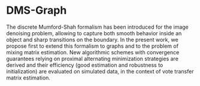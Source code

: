 # DMS-Graph
The discrete Mumford-Shah formalism has been introduced for the image  denoising problem, allowing to capture both smooth behavior inside an  object and sharp transitions on the boundary. In the present work, we  propose first to extend this formalism to graphs and to the problem of  mixing matrix estimation. New algorithmic schemes with convergence  guarantees relying on proximal alternating minimization strategies are  derived and their efficiency (good estimation and robustness to  initialization) are evaluated on simulated data, in the context of vote  transfer matrix estimation.
